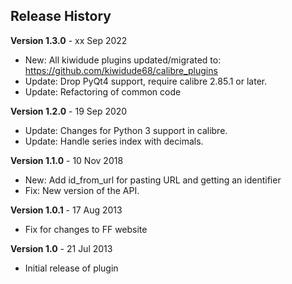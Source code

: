 ## Release History

**Version 1.3.0** - xx Sep 2022
- New: All kiwidude plugins updated/migrated to: https://github.com/kiwidude68/calibre_plugins
- Update: Drop PyQt4 support, require calibre 2.85.1 or later.
- Update: Refactoring of common code

**Version 1.2.0** - 19 Sep 2020
- Update: Changes for Python 3 support in calibre.
- Update: Handle series index with decimals.

**Version 1.1.0** - 10 Nov 2018
- New: Add id_from_url for pasting URL and getting an identifier  
- Fix: New version of the API.

**Version 1.0.1** - 17 Aug 2013
- Fix for changes to FF website

**Version 1.0** - 21 Jul 2013
- Initial release of plugin
